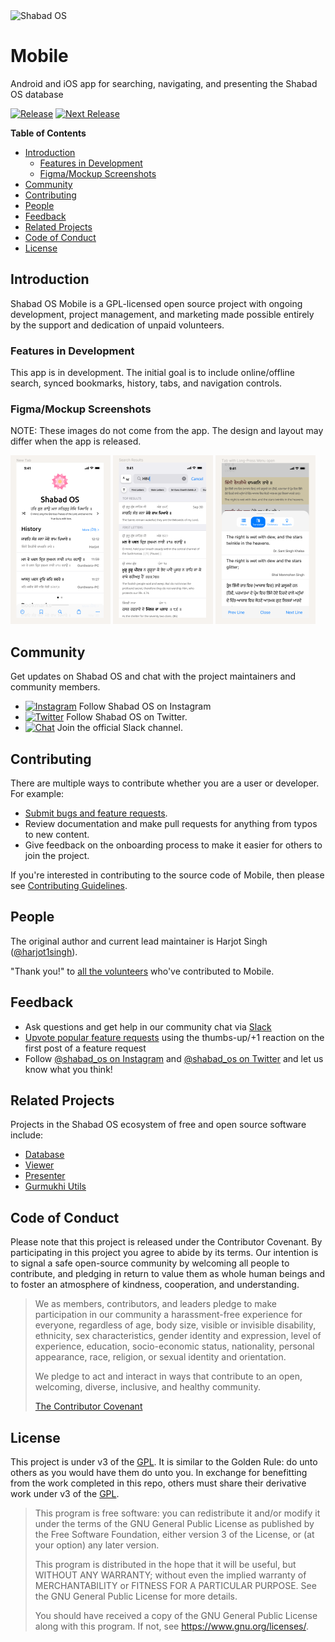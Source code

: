 <img src="https://raw.githubusercontent.com/shabados/presenter/dev/resources/icon.png" width="128" alt="Shabad OS">

# Mobile

Android and iOS app for searching, navigating, and presenting the Shabad OS database

[![Release][release-image]][release-url]
[![Next Release][next-image]][next-url]

**Table of Contents**

- [Introduction](#introduction)
  - [Features in Development](#features-in-development)
  - [Figma/Mockup Screenshots](#figmamockup-screenshots)
- [Community](#community)
- [Contributing](#contributing)
- [People](#people)
- [Feedback](#feedback)
- [Related Projects](#related-projects)
- [Code of Conduct](#code-of-conduct)
- [License](#license)

## Introduction

Shabad OS Mobile is a GPL-licensed open source project with ongoing development, project management, and marketing made possible entirely by the support and dedication of unpaid volunteers.

### Features in Development

This app is in development. The initial goal is to include online/offline search, synced bookmarks, history, tabs, and navigation controls.

### Figma/Mockup Screenshots

NOTE: These images do not come from the app. The design and layout may differ when the app is released.

<img src="docs/readme-new-tab.png" width="160">
<img src="docs/readme-search-results.png" width="160">
<img src="docs/readme-tab-with-single-line-menu-open.png" width="160">

## Community

Get updates on Shabad OS and chat with the project maintainers and community members.

- [![Instagram][instagram-image]][instagram-url] Follow Shabad OS on Instagram
- [![Twitter][twitter-image]][twitter-url] Follow Shabad OS on Twitter.
- [![Chat][chat-image]][chat-url] Join the official Slack channel.

## Contributing

There are multiple ways to contribute whether you are a user or developer. For example:

- [Submit bugs and feature requests][new-issue-url].
- Review documentation and make pull requests for anything from typos to new content.
- Give feedback on the onboarding process to make it easier for others to join the project.

If you're interested in contributing to the source code of Mobile, then please see [Contributing Guidelines](CONTRIBUTING.md).

## People

The original author and current lead maintainer is Harjot Singh ([@harjot1singh](https://github.com/harjot1singh)).

"Thank you!" to [all the volunteers][contributor-url] who've contributed to Mobile.

## Feedback

- Ask questions and get help in our community chat via [Slack][chat-url]
- [Upvote popular feature requests][upvote-tracker-url] using the thumbs-up/+1 reaction on the first post of a feature request
- Follow [@shabad_os on Instagram](instagram-url) and [@shabad_os on Twitter](twitter-url) and let us know what you think!

## Related Projects

Projects in the Shabad OS ecosystem of free and open source software include:

- [Database](https://github.com/shabados/database)
- [Viewer](https://github.com/shabados/viewer)
- [Presenter](https://github.com/shabados/presenter)
- [Gurmukhi Utils](https://github.com/shabados/gurmukhi-utils)

## Code of Conduct

Please note that this project is released under the Contributor Covenant. By participating in this project you agree to abide by its terms. Our intention is to signal a safe open-source community by welcoming all people to contribute, and pledging in return to value them as whole human beings and to foster an atmosphere of kindness, cooperation, and understanding.

> We as members, contributors, and leaders pledge to make participation in our community a harassment-free experience for everyone, regardless of age, body size, visible or invisible disability, ethnicity, sex characteristics, gender identity and expression, level of experience, education, socio-economic status, nationality, personal appearance, race, religion, or sexual identity and orientation.
>
> We pledge to act and interact in ways that contribute to an open, welcoming, diverse, inclusive, and healthy community.
>
> [The Contributor Covenant][contributor-covenant-url]

## License

This project is under v3 of the [GPL](LICENSE.md). It is similar to the Golden Rule: do unto others as you would have them do unto you. In exchange for benefitting from the work completed in this repo, others must share their derivative work under v3 of the [GPL](LICENSE.md).

> This program is free software: you can redistribute it and/or modify it under the terms of the GNU General Public License as published by the Free Software Foundation, either version 3 of the License, or (at your option) any later version.
>
> This program is distributed in the hope that it will be useful, but WITHOUT ANY WARRANTY; without even the implied warranty of MERCHANTABILITY or FITNESS FOR A PARTICULAR PURPOSE. See the GNU General Public License for more details.
>
> You should have received a copy of the GNU General Public License along with this program. If not, see <https://www.gnu.org/licenses/>.

[release-image]: https://img.shields.io/github/workflow/status/shabados/mobile/Continuous%20Integration/master.svg?label=release
[release-url]: https://app.circleci.com/pipelines/github/shabados/mobile?branch=master
[next-image]: https://img.shields.io/github/workflow/status/shabados/mobile/Continuous%20Integration/dev.svg?label=next%20release
[next-url]: https://app.circleci.com/pipelines/github/shabados/mobile?branch=dev
[instagram-image]: https://img.shields.io/badge/Instagram-%40shabad__os-C13584.svg?logo=instagram&logoColor=white
[instagram-url]: https://www.instagram.com/shabad_os/
[twitter-image]: https://img.shields.io/badge/Twitter-%40shabad__os-1DA1F2.svg?logo=twitter&logoColor=white
[twitter-url]: https://www.twitter.com/shabad_os/
[chat-image]: https://img.shields.io/badge/Chat-Public%20Slack%20Channels-1264a3.svg?logo=slack
[chat-url]: https://chat.shabados.com
[new-issue-url]: https://github.com/shabados/mobile/issues/new
[contributor-url]: https://github.com/shabados/mobile/graphs/contributors
[upvote-tracker-url]: https://github.com/shabados/mobile/issues?q=is%3Aopen+is%3Aissue+label%3A%22Type%3A+Feature%2FEnhancement%22+sort%3Areactions-%2B1-desc
[contributor-covenant-url]: https://www.contributor-covenant.org/version/2/0/code_of_conduct/
